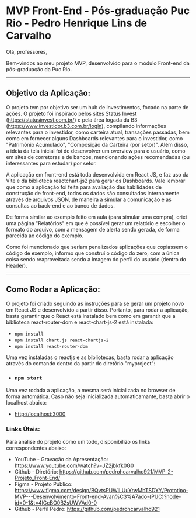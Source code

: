 # MVP Front-End - Pós-graduação Puc Rio - Pedro Henrique Lins de Carvalho

Olá, professores,

Bem-vindos ao meu projeto MVP, desenvolvido para o módulo Front-end da pós-graduação da Puc Rio.

---

## Objetivo da Aplicação:

O projeto tem por objetivo ser um hub de investimentos, focado na parte de ações. O projeto foi inspirado pelos sites Status Invest (https://statusinvest.com.br/) e pela área logada da B3 (https://www.investidor.b3.com.br/login), compilando informações relevantes para o investidor, como carteira atual, transações passadas, bem como em fornecer alguns Dashboards relevantes para o investidor, como "Patrimônio Acumulado", "Composição da Carteira (por setor)". Além disso, a ideia da tela inicial foi de desenvolver um overview para o usuário, como em sites de corretoras e de bancos, mencionando ações recomendadas (ou interessantes para estudar) por setor.

A aplicação em front-end está toda desenvolvida em React JS, e faz uso da Vite e da biblioteca reactchart-js2 para gerar os Dashboards. Vale lembrar que como a aplicação foi feita para avaliação das habilidades de construção de front-end, todos os dados são consultados internamente através de arquivos JSON, de maneira a simular a comunicação e as consultas ao back-end e ao banco de dados.

De forma similar ao exemplo feito em aula (para simular uma compra), criei uma página "Relatórios" em que é possível gerar um relatório e escolher o formato do arquivo, com a mensagem de alerta sendo gerada, de forma parecida ao código do exemplo.

Como foi mencionado que seriam penalizados aplicações que copiassem o código de exemplo, informo que construí o código do zero, com a única coisa sendo reaproveitada sendo a imagem do perfil do usuário (dentro do Header).

---

## Como Rodar a Aplicação:

O projeto foi criado seguindo as instruções para se gerar um projeto novo em React JS e desenvolvido a partir disso. Portanto, para rodar a aplicação, basta garantir que o React está instalado bem como em garantir que a biblioteca react-router-dom e react-chart-js-2 está instalada:

- `npm install`
- `npm install chart.js react-chartjs-2`
- `npm install react-router-dom`

Uma vez instaladas o reactjs e as bibliotecas, basta rodar a aplicação através do comando dentro da partir do diretório "myproject":

- ### `npm start`

Uma vez rodada a aplicação, a mesma será inicializada no browser de forma automática. Caso não seja inicializada automaticamante, basta abrir o localhost abaixo:

- [http://localhost:3000](http://localhost:3000)

### Links Úteis:

Para análise do projeto como um todo, disponibilizo os links correspondentes abaixo:

- YouTube - Gravação da Apresentação: https://www.youtube.com/watch?v=JZ2jbkfk0G0
- Github - Diretório: https://github.com/pedrohcarvalho921/MVP_2-Projeto_Front-End/
- Figma - Projeto Público: https://www.figma.com/design/BQvtsPUWlLUuYrwMbTSDYY/Prototipo-MVP---Desenvolvimento-Front-end-Avan%C3%A7ado-(PUC)?node-id=0-1&t=4lGcBO0B2sUWVAd0-0
- Github - Perfil Pedro: https://github.com/pedrohcarvalho921

